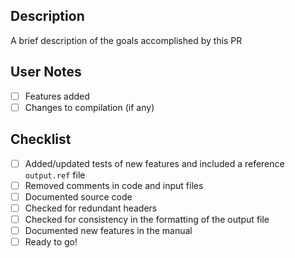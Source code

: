 ## Description
A brief description of the goals accomplished by this PR

## User Notes
- [ ] Features added
- [ ] Changes to compilation (if any)

## Checklist
- [ ] Added/updated tests of new features and included a reference `output.ref` file
- [ ] Removed comments in code and input files
- [ ] Documented source code
- [ ] Checked for redundant headers
- [ ] Checked for consistency in the formatting of the output file
- [ ] Documented new features in the manual
- [ ] Ready to go!
